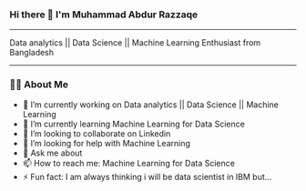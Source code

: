 ### Hi there 👋 I'm Muhammad Abdur Razzaqe


____________________________________________________________________________________________________________________________________________
Data analytics || Data Science || Machine Learning Enthusiast from Bangladesh

_____________________________________________________________________________________________________________________________________________
### 🙋‍♂️ About Me

- 🔭 I’m currently working on Data analytics || Data Science || Machine Learning
- 🌱 I’m currently learning Machine Learning for Data Science
- 👯 I’m looking to collaborate on Linkedin
- 🤔 I’m looking for help with Machine Learning
- 💬 Ask me about 
- 📫 How to reach me: Machine Learning for Data Science
- ⚡ Fun fact: I am always thinking i will be  data scientist in IBM but...

